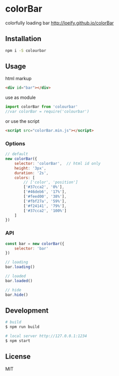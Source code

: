 # colorBar
colorfully loading bar 
http://loeify.github.io/colorBar

## Installation

```bash
npm i -S colourbar
```

## Usage

html markup

```html
<div id="bar"></div>
```

use as module

```js
import colorBar from 'colourbar'
//var colorBar = require('colourbar')
``` 

or use the script

```html
<script src="colorBar.min.js"></script>
```

### Options

```js
// default
new colorBar({
	selector: 'colorBar',  // html id only
	height: '3px',
	duration: '2s',
	colors: [
        // ['color', 'position']
        ['#37cca2', '0%'], 
        ['#46deb6', '17%'], 
        ['#feed00', '38%'], 
        ['#fbf27a', '59%'], 
        ['#f24141', '79%'], 
        ['#37cca2', '100%']
    ]
})
```

### API

```js
const bar = new colorBar({
    selector: 'bar'
})

// loading
bar.loading()

// loaded
bar.loaded()

// hide
bar.hide()
```

## Development

```bash
# build 
$ npm run build

# local server http://127.0.0.1:1234
$ npm start
```

## License
MIT